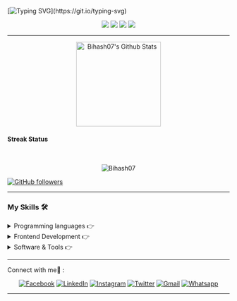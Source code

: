 
[![Typing SVG](https://readme-typing-svg.herokuapp.com?font=&color=031462&size=24&lines=Hi...Evrey+one..;My+name+is+Bihash..;)](https://git.io/typing-svg)


 <p align="center">
  <img src="https://img.shields.io/badge/Age-21-blue" />
  <img src="https://img.shields.io/badge/Study-Computer science-blue" />
  <a url="https://www.sliit.lk/"><img src="https://img.shields.io/badge/From -Sri%20Lanka-blue" /></a>
  <img src="https://img.shields.io/badge/Languages-Tamil, English%20%26%20Sinhala-blue" />
</p>

---

<p align="center">
    <a href="https://github.com/anuraghazra/github-readme-stats"><img align="center" alt="Bihash07's Github Stats" src="https://github-readme-stats.vercel.app/api?username=Bihash07&show_icons=true&count_private=true&theme=light" height="192px"/></a>
</p>


####  Streak Status 
<br>
<p align="center"><img src="https://github-readme-streak-stats.herokuapp.com/?user=Bihash07&theme=light" alt="Bihash07"  /></p>


[![GitHub followers](https://img.shields.io/github/followers/Bihash07.svg?style=social&label=Followers)](https://github.com/Bihash07?tab=followers)

---

###  My Skills 🛠️

<details>
<summary>Programming languages 👉</summary>

<p align="center"> 

  &emsp; 
  <a href="https://www.cprogramming.com/" target="_blank"> 
    <img alt="C" src="https://img.shields.io/badge/C%20-%232370ED.svg?logo=c&logoColor=white">
  </a> 
  &emsp;
  <a href="https://www.w3schools.com/cpp/" target="_blank"> 
    <img alt="C++" src="https://img.shields.io/badge/C++%20-%2300599C.svg?logo=c%2B%2B&logoColor=white">
  </a> 
  &emsp;
  <a href="https://developer.mozilla.org/en-US/docs/Web/JavaScript" target="_blank"> 
     <img alt="JavaScript" src="https://img.shields.io/badge/JavaScript%20-%23F7DF1E.svg?logo=javascript&logoColor=black">
   </a>
  &emsp;
  <a href="https://www.java.com" target="_blank"> 
    <img alt="Java" src="https://img.shields.io/badge/Java-%23007396.svg?logo=java&logoColor=white">
  </a>
  &emsp;
   <a href="https://www.python.org" target="_blank">
    <img alt="Python" src="https://img.shields.io/badge/Python%20-%2314354C.svg?logo=python&logoColor=white">
  </a>
  &emsp;
  <a href="https://www.php.net/">
    <img alt="PHP" src="https://img.shields.io/badge/PHP-%23777BB4.svg?logo=php&logoColor=white"/>
  </a>
</p>
</details>



<details>
<summary>Frontend Development 👉</summary>
<p align="center"> 

  &emsp; 
  <a href="https://www.w3.org/html/" target="_blank"> 
   <img alt="HTML" src="https://img.shields.io/badge/HTML5%20-%23E34F26.svg?logo=html5&logoColor=white">
  </a>   
  &emsp;
  <a href="https://www.w3schools.com/css/" target="_blank">
    <img alt="CSS" src="https://img.shields.io/badge/CSS%20-%231572B6.svg?logo=css3&logoColor=white">
  </a>
</p>
</details>



<details>
 <summary> Software & Tools 👉 </summary>
 
<p align="center">

  &emsp;
    <a href="#"><img alt="Adobe" src="https://img.shields.io/badge/Adobe%20-%23FF0000.svg?logo=adobe&logoColor=white"></a>
  &emsp;
    <a href="#"><img alt="Git" src="https://img.shields.io/badge/Git%20-%23F05033.svg?logo=git&logoColor=white"></a>
  &emsp;
    <a href="#"><img alt="Visual Studio Code" src="https://img.shields.io/badge/Visual%20Studio%20Code-0078d7.svg?logo=visual-studio-code&logoColor=white"></a>
  &emsp;
</p>

</details>

---

<summary>Connect with me🤝 :</summary>

<p align="center">
  <a href="https://www.facebook.com/shan.bihash.1/"><img src=https://img.icons8.com/clouds/0.5x/facebook-circled.png alt="Facebook"/></a>
  <a href="https://www.linkedin.com/in/bihash-arulampalam-a78a0b21a/"><img src="https://img.icons8.com/clouds/0.5x/linkedin.png" alt="LinkedIn"/></a>
  <a href="https://www.instagram.com/bihash_07/"><img src="https://img.icons8.com/clouds/0.5x/instagram.png" alt="Instagram"/></a>
  <a href="https://twitter.com/Bihash_07"><img src="https://img.icons8.com/clouds/0.5x/twitter.png" alt="Twitter"/></a>
  <a href="mailto:bihash07012001@gmail.com"><img src="https://img.icons8.com/clouds/0.5x/gmail.png" alt="Gmail"/></a>
  <a href="https://wa.me/+94756988220 "><img src="https://img.icons8.com/clouds/0.5x/whatsapp.png" alt="Whatsapp"/></a>
</p>

---

